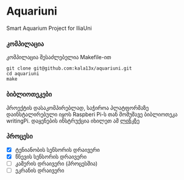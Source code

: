 # Aquariuni
Smart Aquarium Project for IliaUni

### კომპილაცია
კომპილაცია შესაძლებელია Makefile-ით

```
git clone git@github.com:kala13x/aquariuni.git
cd aquariuni
make
```

### ბიბლიოთეკები
პროექტის დასაკომპირებლად, საჭიროა პლატფორმაზე დაინსტალირებული იყოს Raspberi Pi-ს თან მომუშავე ბიბლიოთეკა writingPi.
დაყენების ინსტრუქცია იხილეთ ამ [ლინკზე](http://wiringpi.com/download-and-install/)


### პროცესი
- [x] ტენიანობის სენსორის დრაივერი
- [x] წნევის სენსორის დრაივერი
- [ ] კამერის დრაივერი (პროცესშია)
- [ ] ეკრანის დრაივერი
